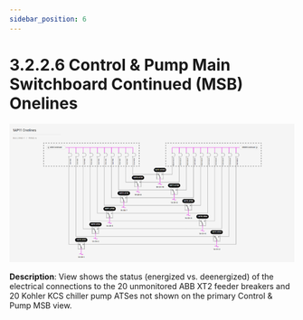 ```yaml
---
sidebar_position: 6
---
```


# 3.2.2.6 Control & Pump Main Switchboard Continued (MSB) Onelines

![Docs Version Dropdown](../../../../../static/img/ControlPumpMainSwitchboardContinued.png)

**Description**: View shows the status (energized vs. deenergized) of the electrical connections to the 20 unmonitored ABB XT2 feeder breakers and 20 Kohler KCS chiller pump ATSes not shown on the primary Control & Pump MSB view.  
